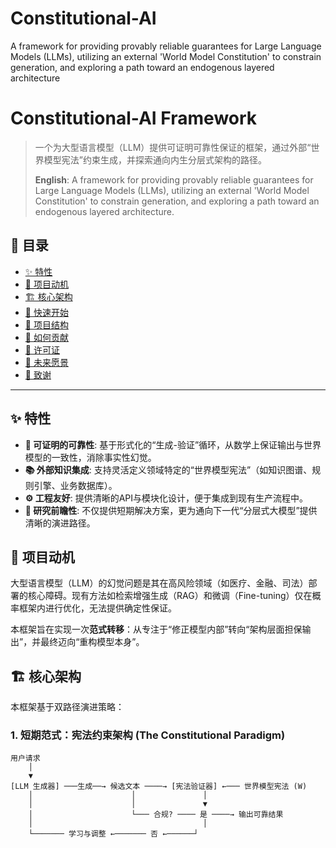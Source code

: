 # Constitutional-AI
A framework for providing provably reliable guarantees for Large Language Models (LLMs), utilizing an external 'World Model Constitution' to constrain generation, and exploring a path toward an endogenous layered architecture
# Constitutional-AI Framework 

> 一个为大型语言模型（LLM）提供可证明可靠性保证的框架，通过外部“世界模型宪法”约束生成，并探索通向内生分层式架构的路径。
> 
> **English**: A framework for providing provably reliable guarantees for Large Language Models (LLMs), utilizing an external 'World Model Constitution' to constrain generation, and exploring a path toward an endogenous layered architecture.

## 📖 目录
- [✨ 特性](#-特性)
- [🎯 项目动机](#-项目动机)
- [🏗️ 核心架构](#️-核心架构)
- [🚀 快速开始](#-快速开始)
- [📁 项目结构](#-项目结构)
- [🤝 如何贡献](#-如何贡献)
- [📜 许可证](#-许可证)
- [🔮 未来愿景](#-未来愿景)
- [🙏 致谢](#-致谢)

---

## ✨ 特性

-   **🧠 可证明的可靠性**: 基于形式化的“生成-验证”循环，从数学上保证输出与世界模型的一致性，消除事实性幻觉。
-   **📚 外部知识集成**: 支持灵活定义领域特定的“世界模型宪法”（如知识图谱、规则引擎、业务数据库）。
-   **⚙️ 工程友好**: 提供清晰的API与模块化设计，便于集成到现有生产流程中。
-   **🔬 研究前瞻性**: 不仅提供短期解决方案，更为通向下一代“分层式大模型”提供清晰的演进路径。

## 🎯 项目动机

大型语言模型（LLM）的幻觉问题是其在高风险领域（如医疗、金融、司法）部署的核心障碍。现有方法如检索增强生成（RAG）和微调（Fine-tuning）仅在概率框架内进行优化，无法提供确定性保证。

本框架旨在实现一次**范式转移**：从专注于“修正模型内部”转向“架构层面担保输出”，并最终迈向“重构模型本身”。

## 🏗️ 核心架构

本框架基于双路径演进策略：

### 1. 短期范式：宪法约束架构 (The Constitutional Paradigm)

```text
用户请求
    │
    ▼
[LLM 生成器] ───生成──→ 候选文本 ────→ [宪法验证器] ←─── 世界模型宪法 (W)
    │                      │               │
    │                      │               ▼
    │                      └─── 合规? ──── 是 ────→ 输出可靠结果
    │                                      │
    └─────── 学习与调整 ←─────── 否 ←──────┘
